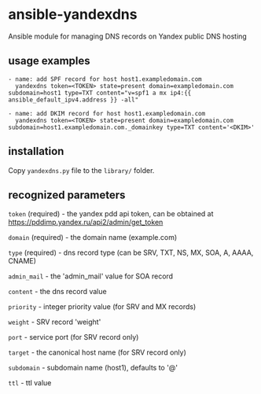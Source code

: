 # ansible-yandexdns
Ansible module for managing DNS records on Yandex public DNS hosting

## usage examples

    - name: add SPF record for host host1.exampledomain.com
      yandexdns token=<TOKEN> state=present domain=exampledomain.com subdomain=host1 type=TXT content="v=spf1 a mx ip4:{{ ansible_default_ipv4.address }} -all"

    - name: add DKIM record for host host1.exampledomain.com
      yandexdns token=<TOKEN> state=present domain=exampledomain.com subdomain=host1.exampledomain.com._domainkey type=TXT content='<DKIM>'

## installation

Copy `yandexdns.py` file to the `library/` folder. 

## recognized parameters
`token` (required) - the yandex pdd api token, can be obtained at https://pddimp.yandex.ru/api2/admin/get_token

`domain` (required) - the domain name (example.com)

`type` (required) - dns record type (can be SRV, TXT, NS, MX, SOA, A, AAAA, CNAME)

`admin_mail` - the 'admin_mail' value for SOA record

`content` - the dns record value

`priority` - integer priority value (for SRV and MX records)

`weight` - SRV record 'weight'

`port` - service port (for SRV record only)

`target` - the canonical host name (for SRV record only)

`subdomain` - subdomain name (host1), defaults to '@'

`ttl` - ttl value

